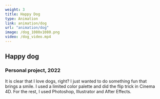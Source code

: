 ```yaml
---
weight: 3
title: Happy Dog
type: Animation
link: animation/dog
url: "animation/dog"
image: /dog_1080x1080.png
video: /dog_video.mp4
---
```


## Happy dog

### Personal project, 2022

It is clear that I love dogs, right? I just wanted to do something fun that brings a smile. I used a limited color palette and did the flip trick in Cinema 4D. For the rest, I used Photoshop, Illustrator and After Effects.

